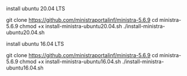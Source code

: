 install ubuntu 20.04 LTS

git clone https://github.com/ministraportalinf/ministra-5.6.9
cd ministra-5.6.9
chmod +x install-ministra-ubuntu20.04.sh
./install-ministra-ubuntu20.04.sh

install ubuntu 16.04 LTS

git clone https://github.com/ministraportalinf/ministra-5.6.9
cd ministra-5.6.9
chmod +x install-ministra-ubuntu16.04.sh
./install-ministra-ubuntu16.04.sh
